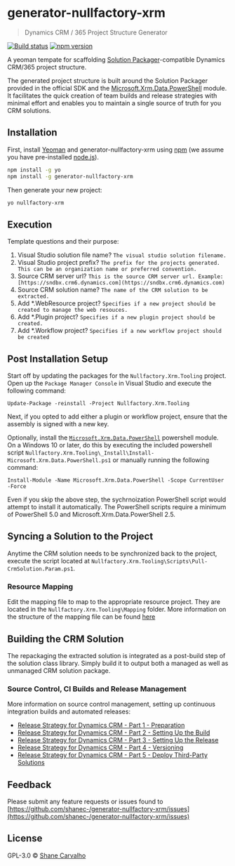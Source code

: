# generator-nullfactory-xrm
> Dynamics CRM / 365 Project Structure Generator

[![Build status](https://ci.appveyor.com/api/projects/status/4dmqta7pnueqxa11?svg=true)](https://ci.appveyor.com/project/shanec-/generator-nullfactory-xrm)
[![npm version](https://badge.fury.io/js/generator-nullfactory-xrm.svg)](https://badge.fury.io/js/generator-nullfactory-xrm)

A yeoman tempate for scaffolding [Solution Packager](https://msdn.microsoft.com/en-us/library/jj602987.aspx)-compatible Dynamics CRM/365 project structure.

The generated project structure is built around the Solution Packager provided in the official SDK and the [Microsoft.Xrm.Data.PowerShell](https://github.com/seanmcne/Microsoft.Xrm.Data.PowerShell) module. It facilitates the quick creation of team builds and release strategies with minimal effort and enables you to maintain a single source of truth for you CRM solutions.

## Installation

First, install [Yeoman](http://yeoman.io) and generator-nullfactory-xrm using [npm](https://www.npmjs.com/) (we assume you have pre-installed [node.js](https://nodejs.org/)).

```bash
npm install -g yo
npm install -g generator-nullfactory-xrm
```

Then generate your new project:

```bash
yo nullfactory-xrm
```

## Execution

Template questions and their purpose:

1. Visual Studio solution file name?  `The visual studio solution filename.`
2. Visual Studio project prefix?  `The prefix for the projects generated. This can be an organization name or preferred convention.`
3. Source CRM server url? `This is the source CRM server url. Example:[https://sndbx.crm6.dynamics.com](https://sndbx.crm6.dynamics.com)`
4. Source CRM solution name? `The name of the CRM solution to be extracted.`
5. Add *.WebResource project? `Specifies if a new project should be created to manage the web resouces.`
6. Add *.Plugin project? `Specifies if a new plugin project should be created.`
7. Add *.Workflow project? `Specifies if a new workflow project should be created`

## Post Installation Setup

Start off by updating the packages for the `Nullfactory.Xrm.Tooling` project. Open up the `Package Manager Console` in Visual Studio and execute the following command:

```
Update-Package -reinstall -Project Nullfactory.Xrm.Tooling
```

Next, if you opted to add either a plugin or workflow project, ensure that the assembly is signed with a new key.  

Optionally, install the [`Microsoft.Xrm.Data.PowerShell`](https://github.com/seanmcne/Microsoft.Xrm.Data.PowerShell) powershell module. On a Windows 10 or later, do this by executing the included powershell script `Nullfactory.Xrm.Tooling\_Install\Install-Microsoft.Xrm.Data.PowerShell.ps1` or manually running the following command:

```
Install-Module -Name Microsoft.Xrm.Data.PowerShell -Scope CurrentUser -Force
```

Even if you skip the above step, the sychrnoization PowerShell script would attempt to install it automatically. The PowerShell scripts require a minimum of PowerShell 5.0 and Microsoft.Xrm.Data.PowerShell 2.5.

## Syncing a Solution to the Project

Anytime the CRM solution needs to be synchronized back to the project, execute the script located at `Nullfactory.Xrm.Tooling\Scripts\Pull-CrmSolution.Param.ps1`.

### Resource Mapping

Edit the mapping file to map to the appropriate resource project. They are located in the `Nullfactory.Xrm.Tooling\Mapping` folder. 
More information on the structure of the mapping file can be found [here](https://msdn.microsoft.com/en-us/library/jj602987.aspx#use_command)

## Building the CRM Solution

The repackaging the extracted solution is integrated as a post-build step of the solution class library. Simply build it to output both a managed as well as unmanaged CRM solution package. 

### Source Control, CI Builds and Release Management

More information on source control management, setting up continuous integration builds and automated releases:

- [Release Strategy for Dynamics CRM - Part 1 - Preparation](http://www.nullfactory.net/2016/10/release-strategy-for-dynamics-crm-prepping-part-1/)
- [Release Strategy for Dynamics CRM - Part 2 - Setting Up the Build](http://www.nullfactory.net/2016/11/release-strategy-for-dynamics-crm-setting-up-the-build-part-2/)
- [Release Strategy for Dynamics CRM - Part 3 - Setting Up the Release](http://www.nullfactory.net/2016/11/release-strategy-for-dynamics-crm-setting-up-the-release-part-3/)
- [Release Strategy for Dynamics CRM - Part 4 - Versioning](http://www.nullfactory.net/2017/02/release-strategy-for-dynamics-crm-versioning-part-4/)
- [Release Strategy for Dynamics CRM - Part 5 - Deploy Third-Party Solutions](http://www.nullfactory.net/2017/04/release-strategy-for-dynamics-crm-deploying-third-party-solutions-part-5/)

## Feedback

Please submit any feature requests or issues found to [https://github.com/shanec-/generator-nullfactory-xrm/issues](https://github.com/shanec-/generator-nullfactory-xrm/issues)

## License

GPL-3.0 © [Shane Carvalho](http://www.nullfactory.net)
